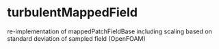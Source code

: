 turbulentMappedField
====================

re-implementation of mappedPatchFieldBase including scaling based on standard deviation of sampled field (OpenFOAM)
